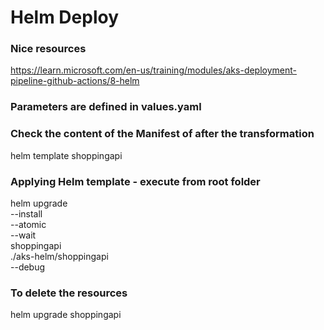 # Helm Deploy

### Nice resources
https://learn.microsoft.com/en-us/training/modules/aks-deployment-pipeline-github-actions/8-helm

### Parameters are defined in values.yaml

### Check the content of the Manifest of after the transformation
helm template shoppingapi

### Applying Helm template - execute from root folder
helm upgrade \
            --install \
            --atomic \
            --wait \
            shoppingapi \
            ./aks-helm/shoppingapi \
            --debug 


### To delete the resources
helm upgrade shoppingapi